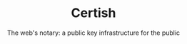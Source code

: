 ---
title: Certish
subtitle: "The web's notary: a public key infrastructure for the public"
site-url: https://certi.sh
thumbnail: certish.png
---